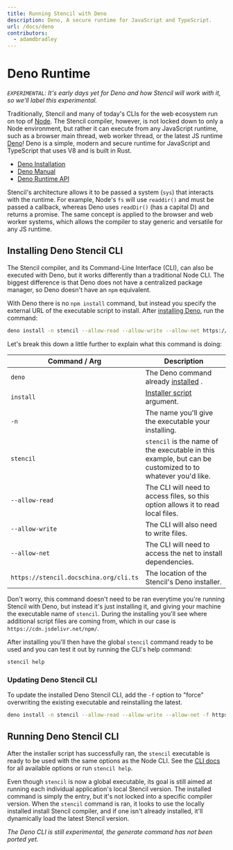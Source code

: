 ```yaml
---
title: Running Stencil with Deno
description: Deno, A secure runtime for JavaScript and TypeScript.
url: /docs/deno
contributors:
  - adamdbradley
---
```


# Deno Runtime

_`EXPERIMENTAL`: It's early days yet for Deno and how Stencil will work with it, so we'll label this experimental._

Traditionally, Stencil and many of today's CLIs for the web ecosystem run on top of [Node](https://nodejs.org/). The Stencil compiler, however, is not locked down to only a Node environment, but rather it can execute from any JavaScript runtime, such as a browser main thread, web worker thread, or the latest JS runtime [Deno](https://deno.land/)! Deno is a simple, modern and secure runtime for JavaScript and TypeScript that uses V8 and is built in Rust. 

- [Deno Installation](https://deno.land/#installation)
- [Deno Manual](https://deno.land/manual)
- [Deno Runtime API](https://doc.deno.land/builtin/stable)

Stencil's architecture allows it to be passed a system (`sys`) that interacts with the runtime. For example, Node's `fs` will use `readdir()` and must be passed a callback, whereas Deno uses `readDir()` (has a capital D) and returns a promise. The same concept is applied to the browser and web worker systems, which allows the compiler to stay generic and versatile for any JS runtime.

## Installing Deno Stencil CLI

The Stencil compiler, and its Command-Line Interface (CLI), can also be executed with Deno, but it works differently than a traditional Node CLI. The biggest difference is that Deno does not have a centralized package manager, so Deno doesn't have an `npm` equivalent.

With Deno there is no `npm install` command, but instead you specify the external URL of the executable script to install. After [installing Deno](https://deno.land/#installation), run the command:

```bash
deno install -n stencil --allow-read --allow-write --allow-net https://stencil.docschina.org/cli.ts
```

Let's break this down a little further to explain what this command is doing:

| Command / Arg                  | Description |
|--------------------------------|---------------------------------------------------------------------------------|
| `deno`                         | The Deno command already [installed](https://deno.land/#installation)     .      |
| `install`                      | [Installer script](https://deno.land/manual/tools/script_installer) argument.    |
| `-n`                           | The name you'll give the executable your installing.                             |
| `stencil`                      | `stencil` is the name of the executable in this example, but can be customized to to whatever you'd like.                         |
| `--allow-read`                 | The CLI will need to access files, so this option allows it to read local files. |
| `--allow-write`                | The CLI will also need to write files. |
| `--allow-net`                  | The CLI will need to access the net to install dependencies. |
| `https://stencil.docschina.org/cli.ts` | The location of the Stencil's Deno installer. |

Don't worry, this command doesn't need to be ran everytime you're running Stencil with Deno, but instead it's just installing it, and giving your machine the executable name of `stencil`. During the installing you'll see where additional script files are coming from, which in our case is `https://cdn.jsdelivr.net/npm/`.

After installing you'll then have the global `stencil` command ready to be used and you can test it out by running the CLI's help command:

```bash
stencil help
```

### Updating Deno Stencil CLI

To update the installed Deno Stencil CLI, add the `-f` option to "force" overwriting the existing executable and reinstalling the latest.

```bash
deno install -n stencil --allow-read --allow-write --allow-net -f https://stencil.docschina.org/cli.ts
```


## Running Deno Stencil CLI

After the installer script has successfully ran, the `stencil` executable is ready to be used with the same options as the Node CLI. See the [CLI docs](/docs/cli) for all available options or run `stencil help`.

Even though `stencil` is now a global executable, its goal is still aimed at running each individual application's local Stencil version. The installed command is simply the entry, but it's not locked into a specific compiler version. When the `stencil` command is ran, it looks to use the locally installed install Stencil compiler, and if one isn't already installed, it'll dynamically load the latest Stencil version.

_The Deno CLI is still experimental, the generate command has not been ported yet._
